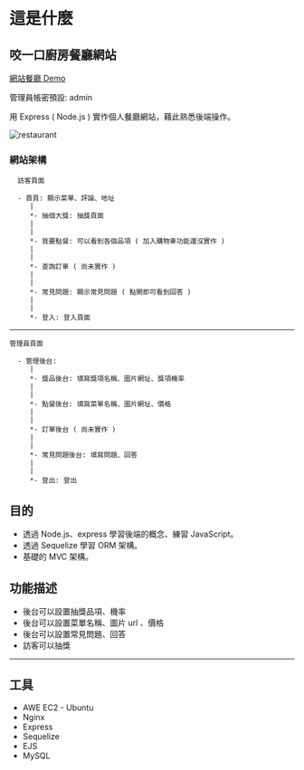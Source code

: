 # 這是什麼

## 咬一口廚房餐廳網站

[網站餐廳 Demo](http://restaurant_week18.mentor-4th-alan.com/)

管理員帳密預設: admin

用 Express ( Node.js ) 實作個人餐廳網站，藉此熟悉後端操作。

![restaurant](https://media.giphy.com/media/zyyYRDTFZ3IF3p9R1j/source.gif)

### 網站架構

      訪客頁面

      - 首頁: 顯示菜單、評論、地址
         |
         *- 抽個大獎: 抽獎頁面
         |
         |
         *- 我要點餐: 可以看到各個品項 ( 加入購物車功能還沒實作 )
         |
         |
         *- 查詢訂單 ( 尚未實作 )
         |
         |
         *- 常見問題: 顯示常見問題 ( 點開即可看到回答 )
         |
         |
         *- 登入: 登入頁面

---

    管理員頁面

      - 管理後台:
         |
         *- 獎品後台: 填寫獎項名稱、圖片網址、獎項機率
         |
         |
         *- 點餐後台: 填寫菜單名稱、圖片網址、價格
         |
         |
         *- 訂單後台 ( 尚未實作 )
         |
         |
         *- 常見問題後台: 填寫問題、回答
         |
         |
         *- 登出: 登出

## 目的

- 透過 Node.js、express 學習後端的概念、練習 JavaScript。
- 透過 Sequelize 學習 ORM 架構。
- 基礎的 MVC 架構。

## 功能描述

- 後台可以設置抽獎品項、機率
- 後台可以設置菜單名稱、圖片 url 、價格
- 後台可以設置常見問題、回答
- 訪客可以抽獎

---

## 工具

- AWE EC2 - Ubuntu
- Nginx
- Express
- Sequelize
- EJS
- MySQL
